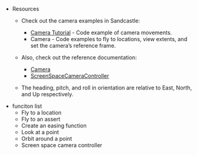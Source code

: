 - Resources
  - Check out the camera examples in Sandcastle:
    - [Camera Tutorial](https://sandcastle.cesium.com/?src=Camera%20Tutorial.html) - Code example of camera movements.
    - Camera - Code examples to fly to locations, view extents, and set the camera’s reference frame.
  - Also, check out the reference documentation:
    - [Camera](https://cesium.com/learn/cesiumjs/ref-doc/Camera.html)
    - [ScreenSpaceCameraController](https://cesium.com/learn/cesiumjs/ref-doc/ScreenSpaceCameraController.html)


  - The heading, pitch, and roll in orientation are relative to East, North, and Up respectively.
- funciton list
  - Fly to a location
  - Fly to an assert
  - Create an easing function
  - Look at a point
  - Orbit around  a point
  - Screen space camera controller